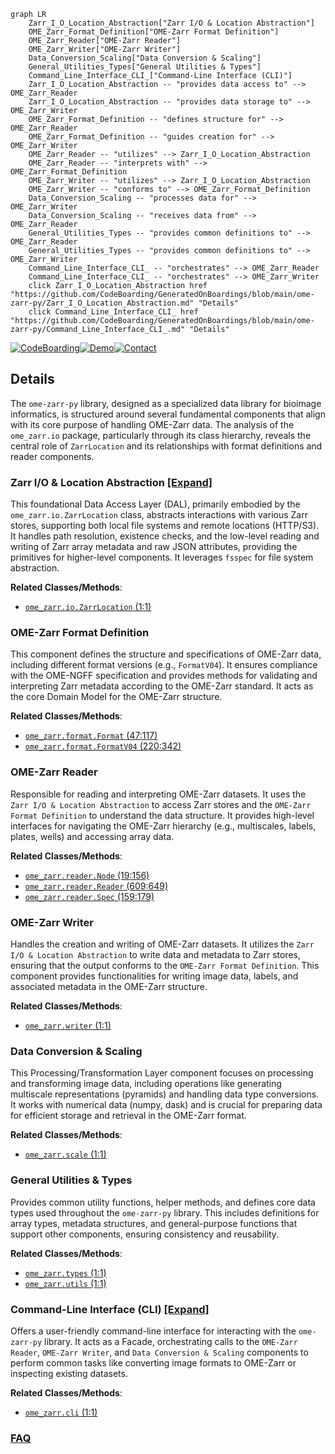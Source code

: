 ```mermaid
graph LR
    Zarr_I_O_Location_Abstraction["Zarr I/O & Location Abstraction"]
    OME_Zarr_Format_Definition["OME-Zarr Format Definition"]
    OME_Zarr_Reader["OME-Zarr Reader"]
    OME_Zarr_Writer["OME-Zarr Writer"]
    Data_Conversion_Scaling["Data Conversion & Scaling"]
    General_Utilities_Types["General Utilities & Types"]
    Command_Line_Interface_CLI_["Command-Line Interface (CLI)"]
    Zarr_I_O_Location_Abstraction -- "provides data access to" --> OME_Zarr_Reader
    Zarr_I_O_Location_Abstraction -- "provides data storage to" --> OME_Zarr_Writer
    OME_Zarr_Format_Definition -- "defines structure for" --> OME_Zarr_Reader
    OME_Zarr_Format_Definition -- "guides creation for" --> OME_Zarr_Writer
    OME_Zarr_Reader -- "utilizes" --> Zarr_I_O_Location_Abstraction
    OME_Zarr_Reader -- "interprets with" --> OME_Zarr_Format_Definition
    OME_Zarr_Writer -- "utilizes" --> Zarr_I_O_Location_Abstraction
    OME_Zarr_Writer -- "conforms to" --> OME_Zarr_Format_Definition
    Data_Conversion_Scaling -- "processes data for" --> OME_Zarr_Writer
    Data_Conversion_Scaling -- "receives data from" --> OME_Zarr_Reader
    General_Utilities_Types -- "provides common definitions to" --> OME_Zarr_Reader
    General_Utilities_Types -- "provides common definitions to" --> OME_Zarr_Writer
    Command_Line_Interface_CLI_ -- "orchestrates" --> OME_Zarr_Reader
    Command_Line_Interface_CLI_ -- "orchestrates" --> OME_Zarr_Writer
    click Zarr_I_O_Location_Abstraction href "https://github.com/CodeBoarding/GeneratedOnBoardings/blob/main/ome-zarr-py/Zarr_I_O_Location_Abstraction.md" "Details"
    click Command_Line_Interface_CLI_ href "https://github.com/CodeBoarding/GeneratedOnBoardings/blob/main/ome-zarr-py/Command_Line_Interface_CLI_.md" "Details"
```

[![CodeBoarding](https://img.shields.io/badge/Generated%20by-CodeBoarding-9cf?style=flat-square)](https://github.com/CodeBoarding/CodeBoarding)[![Demo](https://img.shields.io/badge/Try%20our-Demo-blue?style=flat-square)](https://www.codeboarding.org/demo)[![Contact](https://img.shields.io/badge/Contact%20us%20-%20contact@codeboarding.org-lightgrey?style=flat-square)](mailto:contact@codeboarding.org)

## Details

The `ome-zarr-py` library, designed as a specialized data library for bioimage informatics, is structured around several fundamental components that align with its core purpose of handling OME-Zarr data. The analysis of the `ome_zarr.io` package, particularly through its class hierarchy, reveals the central role of `ZarrLocation` and its relationships with format definitions and reader components.

### Zarr I/O & Location Abstraction [[Expand]](./Zarr_I_O_Location_Abstraction.md)
This foundational Data Access Layer (DAL), primarily embodied by the `ome_zarr.io.ZarrLocation` class, abstracts interactions with various Zarr stores, supporting both local file systems and remote locations (HTTP/S3). It handles path resolution, existence checks, and the low-level reading and writing of Zarr array metadata and raw JSON attributes, providing the primitives for higher-level components. It leverages `fsspec` for file system abstraction.


**Related Classes/Methods**:

- <a href="https://github.com/ome/ome-zarr-py/blob/master/ome_zarr/io.py#L1-L1" target="_blank" rel="noopener noreferrer">`ome_zarr.io.ZarrLocation` (1:1)</a>


### OME-Zarr Format Definition
This component defines the structure and specifications of OME-Zarr data, including different format versions (e.g., `FormatV04`). It ensures compliance with the OME-NGFF specification and provides methods for validating and interpreting Zarr metadata according to the OME-Zarr standard. It acts as the core Domain Model for the OME-Zarr structure.


**Related Classes/Methods**:

- <a href="https://github.com/ome/ome-zarr-py/blob/master/ome_zarr/format.py#L47-L117" target="_blank" rel="noopener noreferrer">`ome_zarr.format.Format` (47:117)</a>
- <a href="https://github.com/ome/ome-zarr-py/blob/master/ome_zarr/format.py#L220-L342" target="_blank" rel="noopener noreferrer">`ome_zarr.format.FormatV04` (220:342)</a>


### OME-Zarr Reader
Responsible for reading and interpreting OME-Zarr datasets. It uses the `Zarr I/O & Location Abstraction` to access Zarr stores and the `OME-Zarr Format Definition` to understand the data structure. It provides high-level interfaces for navigating the OME-Zarr hierarchy (e.g., multiscales, labels, plates, wells) and accessing array data.


**Related Classes/Methods**:

- <a href="https://github.com/ome/ome-zarr-py/blob/master/ome_zarr/reader.py#L19-L156" target="_blank" rel="noopener noreferrer">`ome_zarr.reader.Node` (19:156)</a>
- <a href="https://github.com/ome/ome-zarr-py/blob/master/ome_zarr/reader.py#L609-L649" target="_blank" rel="noopener noreferrer">`ome_zarr.reader.Reader` (609:649)</a>
- <a href="https://github.com/ome/ome-zarr-py/blob/master/ome_zarr/reader.py#L159-L179" target="_blank" rel="noopener noreferrer">`ome_zarr.reader.Spec` (159:179)</a>


### OME-Zarr Writer
Handles the creation and writing of OME-Zarr datasets. It utilizes the `Zarr I/O & Location Abstraction` to write data and metadata to Zarr stores, ensuring that the output conforms to the `OME-Zarr Format Definition`. This component provides functionalities for writing image data, labels, and associated metadata in the OME-Zarr structure.


**Related Classes/Methods**:

- <a href="https://github.com/ome/ome-zarr-py/blob/master/ome_zarr/writer.py#L1-L1" target="_blank" rel="noopener noreferrer">`ome_zarr.writer` (1:1)</a>


### Data Conversion & Scaling
This Processing/Transformation Layer component focuses on processing and transforming image data, including operations like generating multiscale representations (pyramids) and handling data type conversions. It works with numerical data (numpy, dask) and is crucial for preparing data for efficient storage and retrieval in the OME-Zarr format.


**Related Classes/Methods**:

- <a href="https://github.com/ome/ome-zarr-py/blob/master/ome_zarr/scale.py#L1-L1" target="_blank" rel="noopener noreferrer">`ome_zarr.scale` (1:1)</a>


### General Utilities & Types
Provides common utility functions, helper methods, and defines core data types used throughout the `ome-zarr-py` library. This includes definitions for array types, metadata structures, and general-purpose functions that support other components, ensuring consistency and reusability.


**Related Classes/Methods**:

- <a href="https://github.com/ome/ome-zarr-py/blob/master/ome_zarr/types.py#L1-L1" target="_blank" rel="noopener noreferrer">`ome_zarr.types` (1:1)</a>
- <a href="https://github.com/ome/ome-zarr-py/blob/master/ome_zarr/utils.py#L1-L1" target="_blank" rel="noopener noreferrer">`ome_zarr.utils` (1:1)</a>


### Command-Line Interface (CLI) [[Expand]](./Command_Line_Interface_CLI_.md)
Offers a user-friendly command-line interface for interacting with the `ome-zarr-py` library. It acts as a Facade, orchestrating calls to the `OME-Zarr Reader`, `OME-Zarr Writer`, and `Data Conversion & Scaling` components to perform common tasks like converting image formats to OME-Zarr or inspecting existing datasets.


**Related Classes/Methods**:

- <a href="https://github.com/ome/ome-zarr-py/blob/master/ome_zarr/cli.py#L1-L1" target="_blank" rel="noopener noreferrer">`ome_zarr.cli` (1:1)</a>




### [FAQ](https://github.com/CodeBoarding/GeneratedOnBoardings/tree/main?tab=readme-ov-file#faq)